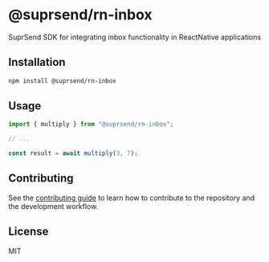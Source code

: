 # @suprsend/rn-inbox

SuprSend SDK for integrating inbox functionality in ReactNative applications

## Installation

```sh
npm install @suprsend/rn-inbox
```

## Usage

```js
import { multiply } from "@suprsend/rn-inbox";

// ...

const result = await multiply(3, 7);
```

## Contributing

See the [contributing guide](CONTRIBUTING.md) to learn how to contribute to the repository and the development workflow.

## License

MIT

